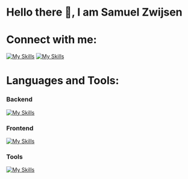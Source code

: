# Hello there 👋, I am Samuel Zwijsen 

# Connect with me:
[![My Skills](https://skillicons.dev/icons?i=linkedin)](https://www.linkedin.com/in/samuelzwijsen/) [![My Skills](https://skillicons.dev/icons?i=twitter)](https://twitter.com/swzwij)

# Languages and Tools:
### Backend
[![My Skills](https://skillicons.dev/icons?i=cs,cpp,py,nodejs,java,php,swift)](https://skillicons.dev)
### Frontend
[![My Skills](https://skillicons.dev/icons?i=unity,unreal,dotnet,vue,threejs,js,ts,html,css)](https://skillicons.dev)
### Tools
[![My Skills](https://skillicons.dev/icons?i=git,github,vscode,visualstudio,rider,azure,bitbucket,postman)](https://skillicons.dev)

